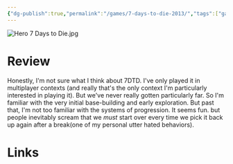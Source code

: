 ```yaml
---
{"dg-publish":true,"permalink":"/games/7-days-to-die-2013/","tags":["games","streamed"],"created":"2024-07-23","updated":"2025-09-03"}
---
```



![Hero 7 Days to Die.jpg](/img/user/Attachments/Hero%207%20Days%20to%20Die.jpg)

# Review

Honestly, I'm not sure what I think about 7DTD. I've only played it in multiplayer contexts (and really that's the only context I'm particularly interested in playing it). But we've never really gotten particularly far. So I'm familiar with the very initial base-building and early exploration. But past that, I'm not too familiar with the systems of progression. It seems fun. but people inevitably scream that we *must* start over every time we pick it back up again after a break(one of my personal utter hated behaviors).

# Links
